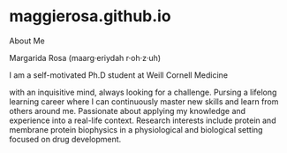 # maggierosa.github.io

About Me 

Margarida Rosa (maarg·eriydah r·oh·z·uh)

I am a self-motivated Ph.D student at Weill Cornell Medicine 

with an inquisitive mind, always looking for a challenge. 
Pursing a lifelong learning career where I can continuously master new skills and learn from others around me. 
Passionate about applying my knowledge and experience into a real-life context. 
Research interests include protein and membrane protein biophysics in a physiological and biological setting focused on drug development.
